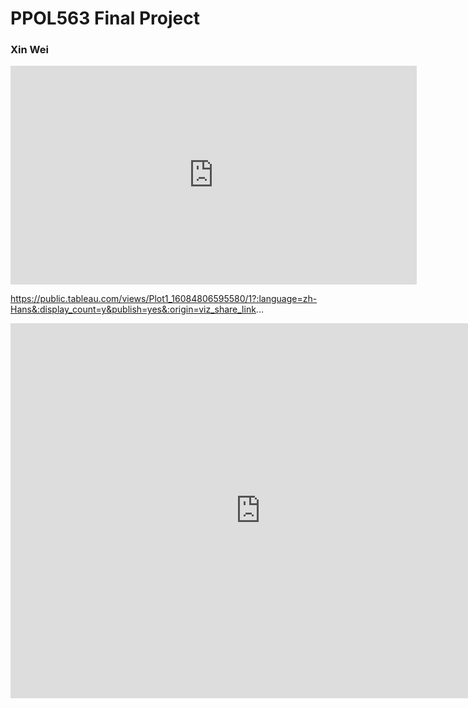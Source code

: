 # PPOL563 Final Project

### Xin Wei


<iframe seamless frameborder="0" src="https://public.tableau.com/views/Class_Tableau_Workbook_16084402257610/Sheet2?:language=zh-Hans&:display_count=n&publish=no&:showVizHome=no" width = '650' height = '350'></iframe>

https://public.tableau.com/views/Plot1_16084806595580/1?:language=zh-Hans&:display_count=y&publish=yes&:origin=viz_share_link...

<iframe seamless frameborder="0" src="https://public.tableau.com/views/Plot1_16084806595580/1?:embed=yes&:display_count=yes&:showVizHome=no" width = '800' height = '600' scrolling='No'></iframe>
